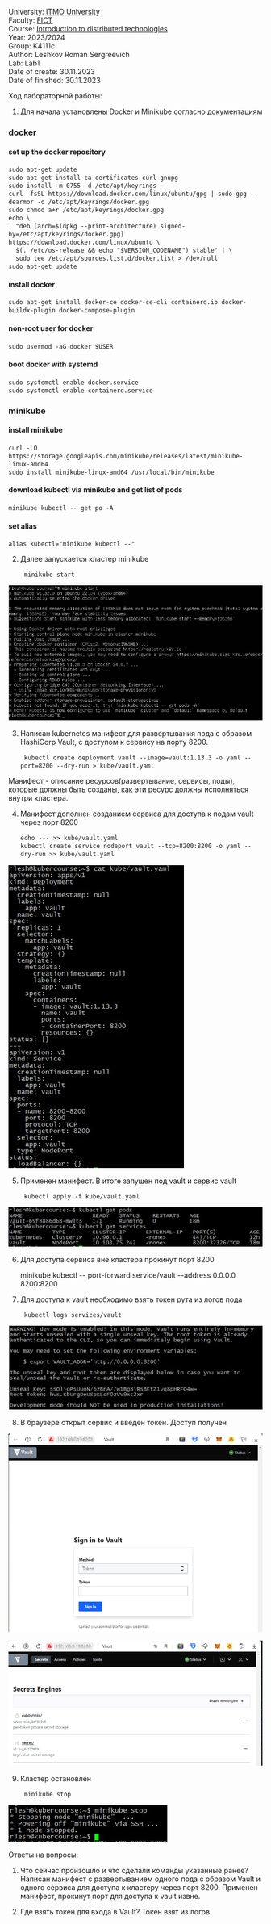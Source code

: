 University: [ITMO University](https://itmo.ru/ru/)  
Faculty: [FICT](https://fict.itmo.ru)  
Course: [Introduction to distributed technologies](https://github.com/itmo-ict-faculty/introduction-to-distributed-technologies)  
Year: 2023/2024  
Group: K4111c  
Author: Leshkov Roman Sergreevich  
Lab: Lab1  
Date of create: 30.11.2023  
Date of finished: 30.11.2023  

Ход лабораторной работы:

1. Для начала установлены Docker и Minikube согласно документациям
### docker
#### set up the docker repository
  
    sudo apt-get update
    sudo apt-get install ca-certificates curl gnupg
    sudo install -m 0755 -d /etc/apt/keyrings
    curl -fsSL https://download.docker.com/linux/ubuntu/gpg | sudo gpg --dearmor -o /etc/apt/keyrings/docker.gpg
    sudo chmod a+r /etc/apt/keyrings/docker.gpg
    echo \
      "deb [arch=$(dpkg --print-architecture) signed-by=/etc/apt/keyrings/docker.gpg] https://download.docker.com/linux/ubuntu \
      $(. /etc/os-release && echo "$VERSION_CODENAME") stable" | \
      sudo tee /etc/apt/sources.list.d/docker.list > /dev/null
    sudo apt-get update
  
#### install docker

    sudo apt-get install docker-ce docker-ce-cli containerd.io docker-buildx-plugin docker-compose-plugin

#### non-root user for docker

    sudo usermod -aG docker $USER

#### boot docker with systemd

    sudo systemctl enable docker.service
    sudo systemctl enable containerd.service
### minikube
#### install minikube
    curl -LO https://storage.googleapis.com/minikube/releases/latest/minikube-linux-amd64
    sudo install minikube-linux-amd64 /usr/local/bin/minikube
#### download kubectl via minikube and get list of pods
    minikube kubectl -- get po -A
#### set alias
    alias kubectl="minikube kubectl --"
2. Далее запускается кластер minikube

        minikube start
   
![Alt text](img/Screenshot_1.jpg)

3. Написан kubernetes манифест для развертывания пода с образом HashiCorp Vault, с доступом к сервису на порту 8200.

        kubectl create deployment vault --image=vault:1.13.3 -o yaml --port=8200 --dry-run > kube/vault.yaml

 Манифест - описание ресурсов(развертывание, сервисы, поды), которые должны быть созданы, как эти ресурс должны исполняться внутри кластера.

 4. Манифест дополнен созданием сервиса для доступа к подам vault через порт 8200

        echo --- >> kube/vault.yaml
        kubectl create service nodeport vault --tcp=8200:8200 -o yaml --dry-run >> kube/vault.yaml

![Alt text](img/Screenshot_2.jpg)

5. Применен манифест. В итоге запущен под vault и сервис vault

        kubectl apply -f kube/vault.yaml 

![Alt text](img/Screenshot_3.jpg)

6. Для доступа сервиса вне кластера прокинут порт 8200

      minikube kubectl -- port-forward service/vault --address 0.0.0.0 8200:8200
  
7. Для доступа к vault необходимо взять токен рута из логов пода

        kubectl logs services/vault

![Alt text](img/Screenshot_5.jpg)

8. В браузере открыт сервис и введен токен. Доступ получен

![Alt text](img/Screenshot_4.jpg)

![Alt text](img/Screenshot_6.jpg)

9. Кластер остановлен

        minikube stop

![Alt text](img/Screenshot_7.jpg)

Ответы на вопросы:

1. Что сейчас произошло и что сделали команды указанные ранее?
Написан манифест с развертыванием одного пода с образом Vault и одного сервиса для доступа к кластеру через порт 8200. Применен манифест, прокинут порт для доступа к vault извне.

2. Где взять токен для входа в Vault?
Токен взят из логов
